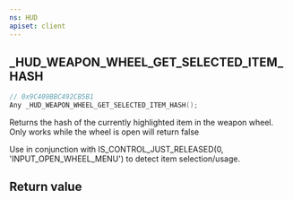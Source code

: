```yaml
---
ns: HUD
apiset: client
---
```

## _HUD_WEAPON_WHEEL_GET_SELECTED_ITEM_HASH

```c
// 0x9C409BBC492CB5B1
Any _HUD_WEAPON_WHEEL_GET_SELECTED_ITEM_HASH();
```

Returns the hash of the currently highlighted item in the weapon wheel.
Only works while the wheel is open will return false

Use in conjunction with IS_CONTROL_JUST_RELEASED(0, 'INPUT_OPEN_WHEEL_MENU') to detect item selection/usage.


## Return value

